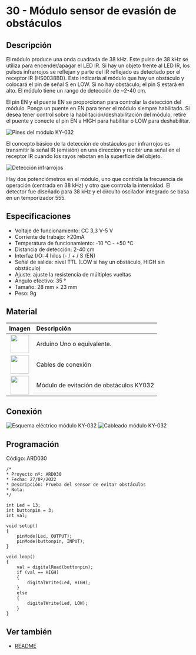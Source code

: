 # 30 - Módulo sensor de evasión de obstáculos

## Descripción

El módulo produce una onda cuadrada de 38 kHz. Este pulso de 38 kHz
se utiliza para encender/apagar el LED IR. Si hay un objeto frente
al LED IR, los pulsos infrarrojos se reflejan y parte del IR
reflejado es detectado por el receptor IR (HS0038BD). Esto indicaría al
módulo que hay un obstáculo y colocará el pin de señal S en LOW. Si
no hay obstáculo, el pin S estará en alto. El módulo tiene un rango de
detección de ~2-40 cm.

El pin EN y el puente EN se proporcionan para controlar la detección del
módulo. Ponga un puente en EN para tener el módulo siempre habilitado. Si
desea tener control sobre la habilitación/deshabilitación del módulo,
retire el puente y conecte el pin EN a HIGH para habilitar o LOW para
deshabilitar.

![Pines del módulo KY-032](../imatges/ard/ard_30_01.png)

El concepto básico de la detección de obstáculos por infrarrojos es
transmitir la señal IR (emisión) en una dirección y recibir una señal en
el receptor IR cuando los rayos rebotan en la superficie del objeto.

![Detección infrarrojos](../imatges/ard/ard_30_02.png)

Hay dos potenciómetros en el módulo, uno que controla la frecuencia
de operación (centrada en 38 kHz) y otro que controla la intensidad.
El detector fue diseñado para 38 kHz y el circuito oscilador
integrado se basa en un temporizador 555.

## Especificaciones

- Voltaje de funcionamiento: CC 3,3 V-5 V
- Corriente de trabajo: ≥20mA
- Temperatura de funcionamiento: -10 ℃ - +50 ℃
- Distancia de detección: 2-40 cm
- Interfaz I/O: 4 hilos (- / + / S /EN)
- Señal de salida: nivel TTL (LOW si hay un obstáculo, HIGH sin obstáculo)
- Ajuste: ajuste la resistencia de múltiples vueltas
- Ángulo efectivo: 35 °
- Tamaño: 28 mm × 23 mm
- Peso: 9g

## Material

|                               Imagen                               | Descripción                         |
| :----------------------------------------------------------------: | :--------------------------------- |
| <img src="./../imatges/mat/mat_unor3.png" width="50" height="50">  | Arduino Uno o equivalente.          |
| <img src="./../imatges/mat/mat_cables.png" width="50" height="50"> | Cables de conexión                 |
| <img src="./../imatges/mat/mat_KY-032.png" width="50" height="50"> | Módulo de evitación de obstáculos KY032 |

## Conexión

![Esquema eléctrico módulo KY-032](../imatges/ard/ard_30_03.png)
![Cableado módulo KY-032](../imatges/ard/ard_30_04.png)

## Programación

Código: ARD030

```Arduino
/*
* Proyecto nº: ARD030
* Fecha: 27/0º/2022
* Descripción: Prueba del sensor de evitar obstáculos
* Nota:
*/

int Led = 13;
int buttonpin = 3;
int val;

void setup()
{
    pinMode(Led, OUTPUT);
    pinMode(buttonpin, INPUT);
}

void loop()
{
    val = digitalRead(buttonpin);
    if (val == HIGH)
    {
        digitalWrite(Led, HIGH);
    }
    else
    {
        digitalWrite(Led, LOW);
    }
}
```

## Ver también

- [README](../README.md)
